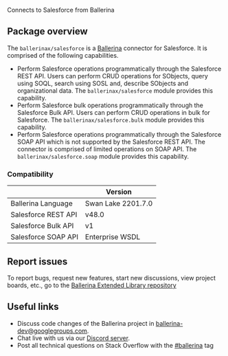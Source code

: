Connects to Salesforce from Ballerina

## Package overview

The `ballerinax/salesforce` is a [Ballerina](https://ballerina.io/) connector for Salesforce. It is comprised of the following capabilities.

* Perform Salesforce operations programmatically through the Salesforce REST API. Users can perform CRUD operations for SObjects, query using SOQL, search using SOSL and, describe SObjects and organizational data. The `ballerinax/salesforce` module provides this capability.
* Perform Salesforce bulk operations programmatically through the Salesforce Bulk API. Users can perform CRUD operations in bulk for Salesforce. The `ballerinax/salesforce.bulk` module provides this capability.
* Perform Salesforce operations programmatically through the Salesforce SOAP API which is not supported by the Salesforce REST API. The connector is comprised of limited operations on SOAP API. The `ballerinax/salesforce.soap` module provides this capability.

### Compatibility
|                     | Version            |
|---------------------|--------------------|
| Ballerina Language  | Swan Lake 2201.7.0 |
| Salesforce REST API | v48.0              |
| Salesforce Bulk API | v1                 |
| Salesforce SOAP API | Enterprise WSDL    |

## Report issues
To report bugs, request new features, start new discussions, view project boards, etc., go to the [Ballerina Extended Library repository](https://github.com/ballerina-platform/ballerina-extended-library)

## Useful links
- Discuss code changes of the Ballerina project in [ballerina-dev@googlegroups.com](mailto:ballerina-dev@googlegroups.com).
- Chat live with us via our [Discord server](https://discord.gg/ballerinalang).
- Post all technical questions on Stack Overflow with the [#ballerina](https://stackoverflow.com/questions/tagged/ballerina) tag
